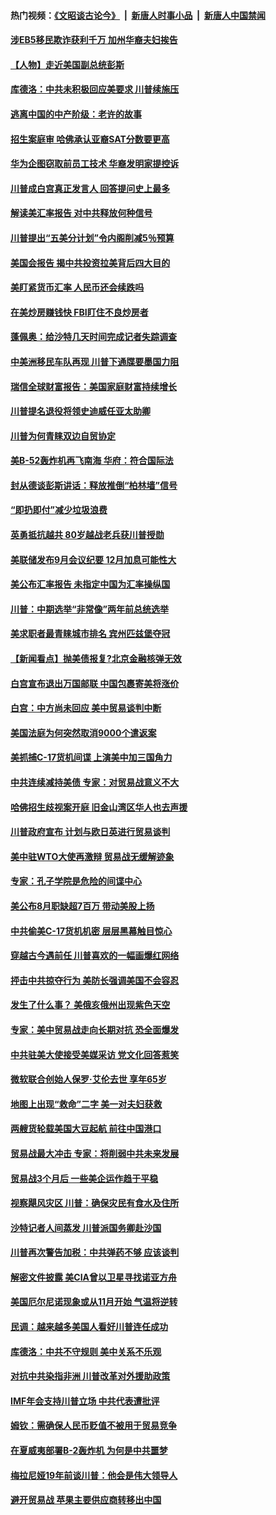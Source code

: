 #### 热门视频：[《文昭谈古论今》](https://github.com/gfw-breaker/wenzhao/blob/master/README.md?t=10190633) &nbsp;|&nbsp; [新唐人时事小品](https://github.com/gfw-breaker/ntdtv-comedy/blob/master/README.md?t=10190633) &nbsp;|&nbsp; [新唐人中国禁闻](https://github.com/gfw-breaker/ntdtv-news/blob/master/README.md?t=10190633)

#### [涉EB5移民欺诈获利千万 加州华裔夫妇挨告](../pages/nsc412/n10794199.md?t=10190633) 

#### [【人物】走近美国副总统彭斯](../pages/nsc412/n10793797.md?t=10190633) 

#### [库德洛：中共未积极回应美要求 川普续施压](../pages/nsc412/n10793971.md?t=10190633) 

#### [逃离中国的中产阶级：老许的故事](../pages/nsc412/n10793931.md?t=10190633) 

#### [招生案庭审 哈佛承认亚裔SAT分数要更高](../pages/nsc412/n10793858.md?t=10190633) 

#### [华为企图窃取前员工技术 华裔发明家提控诉](../pages/nsc412/n10793659.md?t=10190633) 

#### [川普成白宫真正发言人 回答提问史上最多](../pages/nsc412/n10793656.md?t=10190633) 

#### [解读美汇率报告 对中共释放何种信号](../pages/nsc412/n10793405.md?t=10190633) 

#### [川普提出“五美分计划”令内阁削减5％预算](../pages/nsc412/n10793581.md?t=10190633) 

#### [美国会报告 揭中共投资拉美背后四大目的](../pages/nsc412/n10793442.md?t=10190633) 

#### [美盯紧货币汇率 人民币还会续跌吗](../pages/nsc412/n10793236.md?t=10190633) 

#### [在美炒房赚钱快  FBI盯住不良炒房者](../pages/nsc412/n10793245.md?t=10190633) 

#### [蓬佩奥：给沙特几天时间完成记者失踪调查](../pages/nsc412/n10793092.md?t=10190633) 

#### [中美洲移民车队再现 川普下通牒要墨国力阻](../pages/nsc412/n10792861.md?t=10190633) 

#### [瑞信全球财富报告：美国家庭财富持续增长](../pages/nsc412/n10792815.md?t=10190633) 

#### [川普提名退役将领史迪威任亚太助卿](../pages/nsc412/n10791863.md?t=10190633) 

#### [川普为何青睐双边自贸协定](../pages/nsc412/n10791353.md?t=10190633) 

#### [美B-52轰炸机再飞南海 华府：符合国际法](../pages/nsc412/n10791745.md?t=10190633) 

#### [封从德谈彭斯讲话：释放推倒“柏林墙”信号](../pages/nsc412/n10791685.md?t=10190633) 

#### [“即扔即付”减少垃圾浪费](../pages/nsc412/n10791536.md?t=10190633) 

#### [英勇抵抗越共 80岁越战老兵获川普授勋](../pages/nsc412/n10791118.md?t=10190633) 

#### [美联储发布9月会议纪要 12月加息可能性大](../pages/nsc412/n10790653.md?t=10190633) 

#### [美公布汇率报告 未指定中国为汇率操纵国](../pages/nsc412/n10790877.md?t=10190633) 

#### [川普：中期选举“非常像”两年前总统选举](../pages/nsc412/n10790358.md?t=10190633) 

#### [美求职者最青睐城市排名 宾州匹兹堡夺冠](../pages/nsc412/n10790630.md?t=10190633) 

#### [【新闻看点】抛美债报复?北京金融核弹无效](../pages/nsc412/n10790123.md?t=10190633) 

#### [白宫宣布退出万国邮联 中国包裹寄美将涨价](../pages/nsc412/n10790183.md?t=10190633) 

#### [白宫：中方尚未回应 美中贸易谈判中断](../pages/nsc412/n10790308.md?t=10190633) 

#### [美国法庭为何突然取消9000个遣返案](../pages/nsc412/n10790151.md?t=10190633) 

#### [美抓捕C-17货机间谍 上演美中加三国角力](../pages/nsc412/n10787846.md?t=10190633) 

#### [中共连续减持美债 专家：对贸易战意义不大](../pages/nsc412/n10788856.md?t=10190633) 

#### [哈佛招生歧视案开庭 旧金山湾区华人也去声援](../pages/nsc412/n10788791.md?t=10190633) 

#### [川普政府宣布 计划与欧日英进行贸易谈判](../pages/nsc412/n10788496.md?t=10190633) 

#### [美中驻WTO大使再激辩 贸易战无缓解迹象](../pages/nsc412/n10787893.md?t=10190633) 

#### [专家：孔子学院是危险的间谍中心](../pages/nsc412/n10746252.md?t=10190633) 

#### [美公布8月职缺超7百万 带动美股上扬](../pages/nsc412/n10787888.md?t=10190633) 

#### [中共偷美C-17货机机密 层层黑幕触目惊心](../pages/nsc412/n10787673.md?t=10190633) 

#### [穿越古今遇前任 川普喜欢的一幅画爆红网络](../pages/nsc412/n10787677.md?t=10190633) 

#### [抨击中共掠夺行为 美防长强调美国不会容忍](../pages/nsc412/n10787167.md?t=10190633) 

#### [发生了什么事？ 美俄亥俄州出现紫色天空](../pages/nsc412/n10786659.md?t=10190633) 

#### [专家：美中贸易战走向长期对抗 恐全面爆发](../pages/nsc412/n10786185.md?t=10190633) 

#### [中共驻美大使接受美媒采访 党文化回答惹笑](../pages/nsc412/n10785820.md?t=10190633) 

#### [微软联合创始人保罗·艾伦去世 享年65岁](../pages/nsc412/n10785913.md?t=10190633) 

#### [地图上出现“救命”二字  美一对夫妇获救](../pages/nsc412/n10785876.md?t=10190633) 

#### [两艘货轮载美国大豆起航 前往中国港口](../pages/nsc412/n10785803.md?t=10190633) 

#### [贸易战最大冲击 专家：将削弱中共未来发展](../pages/nsc412/n10785751.md?t=10190633) 

#### [贸易战3个月后 一些美企运作趋于平稳](../pages/nsc412/n10785609.md?t=10190633) 

#### [视察飓风灾区 川普：确保灾民有食水及住所](../pages/nsc412/n10785492.md?t=10190633) 

#### [沙特记者人间蒸发 川普派国务卿赴沙国](../pages/nsc412/n10785192.md?t=10190633) 

#### [川普再次警告加税：中共弹药不够 应该谈判](../pages/nsc412/n10783576.md?t=10190633) 

#### [解密文件披露 美CIA曾以卫星寻找诺亚方舟](../pages/nsc412/n10784301.md?t=10190633) 

#### [美国厄尔尼诺现象或从11月开始 气温将逆转](../pages/nsc412/n10784021.md?t=10190633) 

#### [民调：越来越多美国人看好川普连任成功](../pages/nsc412/n10783996.md?t=10190633) 

#### [库德洛：中共不守规则 美中关系不乐观](../pages/nsc412/n10783682.md?t=10190633) 

#### [对抗中共染指非洲 川普改革对外援助政策](../pages/nsc412/n10783337.md?t=10190633) 

#### [IMF年会支持川普立场 中共代表遭批评](../pages/nsc412/n10783214.md?t=10190633) 

#### [姆钦：需确保人民币贬值不被用于贸易竞争](../pages/nsc412/n10782198.md?t=10190633) 

#### [在夏威夷部署B-2轰炸机 为何是中共噩梦](../pages/nsc412/n10781674.md?t=10190633) 

#### [梅拉尼娅19年前谈川普：他会是伟大领导人](../pages/nsc412/n10782415.md?t=10190633) 

#### [避开贸易战 苹果主要供应商转移出中国](../pages/nsc412/n10781823.md?t=10190633) 

